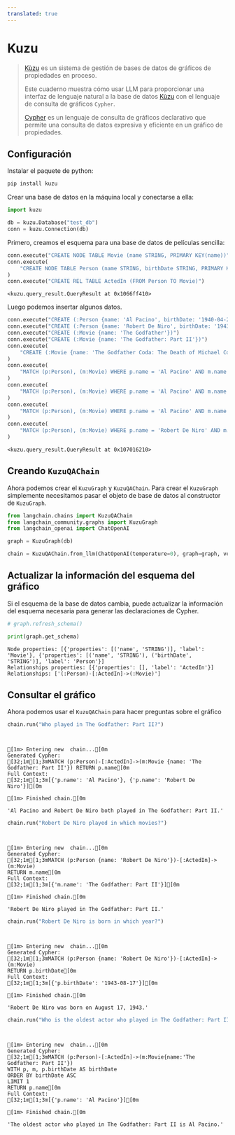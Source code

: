```yaml
---
translated: true
---
```


# Kuzu

>[Kùzu](https://kuzudb.com) es un sistema de gestión de bases de datos de gráficos de propiedades en proceso.
>
>Este cuaderno muestra cómo usar LLM para proporcionar una interfaz de lenguaje natural a la base de datos [Kùzu](https://kuzudb.com) con el lenguaje de consulta de gráficos `Cypher`.
>
>[Cypher](https://en.wikipedia.org/wiki/Cypher_(query_language)) es un lenguaje de consulta de gráficos declarativo que permite una consulta de datos expresiva y eficiente en un gráfico de propiedades.

## Configuración

Instalar el paquete de python:

```bash
pip install kuzu
```

Crear una base de datos en la máquina local y conectarse a ella:

```python
import kuzu

db = kuzu.Database("test_db")
conn = kuzu.Connection(db)
```

Primero, creamos el esquema para una base de datos de películas sencilla:

```python
conn.execute("CREATE NODE TABLE Movie (name STRING, PRIMARY KEY(name))")
conn.execute(
    "CREATE NODE TABLE Person (name STRING, birthDate STRING, PRIMARY KEY(name))"
)
conn.execute("CREATE REL TABLE ActedIn (FROM Person TO Movie)")
```

```output
<kuzu.query_result.QueryResult at 0x1066ff410>
```

Luego podemos insertar algunos datos.

```python
conn.execute("CREATE (:Person {name: 'Al Pacino', birthDate: '1940-04-25'})")
conn.execute("CREATE (:Person {name: 'Robert De Niro', birthDate: '1943-08-17'})")
conn.execute("CREATE (:Movie {name: 'The Godfather'})")
conn.execute("CREATE (:Movie {name: 'The Godfather: Part II'})")
conn.execute(
    "CREATE (:Movie {name: 'The Godfather Coda: The Death of Michael Corleone'})"
)
conn.execute(
    "MATCH (p:Person), (m:Movie) WHERE p.name = 'Al Pacino' AND m.name = 'The Godfather' CREATE (p)-[:ActedIn]->(m)"
)
conn.execute(
    "MATCH (p:Person), (m:Movie) WHERE p.name = 'Al Pacino' AND m.name = 'The Godfather: Part II' CREATE (p)-[:ActedIn]->(m)"
)
conn.execute(
    "MATCH (p:Person), (m:Movie) WHERE p.name = 'Al Pacino' AND m.name = 'The Godfather Coda: The Death of Michael Corleone' CREATE (p)-[:ActedIn]->(m)"
)
conn.execute(
    "MATCH (p:Person), (m:Movie) WHERE p.name = 'Robert De Niro' AND m.name = 'The Godfather: Part II' CREATE (p)-[:ActedIn]->(m)"
)
```

```output
<kuzu.query_result.QueryResult at 0x107016210>
```

## Creando `KuzuQAChain`

Ahora podemos crear el `KuzuGraph` y `KuzuQAChain`. Para crear el `KuzuGraph` simplemente necesitamos pasar el objeto de base de datos al constructor de `KuzuGraph`.

```python
from langchain.chains import KuzuQAChain
from langchain_community.graphs import KuzuGraph
from langchain_openai import ChatOpenAI
```

```python
graph = KuzuGraph(db)
```

```python
chain = KuzuQAChain.from_llm(ChatOpenAI(temperature=0), graph=graph, verbose=True)
```

## Actualizar la información del esquema del gráfico

Si el esquema de la base de datos cambia, puede actualizar la información del esquema necesaria para generar las declaraciones de Cypher.

```python
# graph.refresh_schema()
```

```python
print(graph.get_schema)
```

```output
Node properties: [{'properties': [('name', 'STRING')], 'label': 'Movie'}, {'properties': [('name', 'STRING'), ('birthDate', 'STRING')], 'label': 'Person'}]
Relationships properties: [{'properties': [], 'label': 'ActedIn'}]
Relationships: ['(:Person)-[:ActedIn]->(:Movie)']
```

## Consultar el gráfico

Ahora podemos usar el `KuzuQAChain` para hacer preguntas sobre el gráfico

```python
chain.run("Who played in The Godfather: Part II?")
```

```output


[1m> Entering new  chain...[0m
Generated Cypher:
[32;1m[1;3mMATCH (p:Person)-[:ActedIn]->(m:Movie {name: 'The Godfather: Part II'}) RETURN p.name[0m
Full Context:
[32;1m[1;3m[{'p.name': 'Al Pacino'}, {'p.name': 'Robert De Niro'}][0m

[1m> Finished chain.[0m
```

```output
'Al Pacino and Robert De Niro both played in The Godfather: Part II.'
```

```python
chain.run("Robert De Niro played in which movies?")
```

```output


[1m> Entering new  chain...[0m
Generated Cypher:
[32;1m[1;3mMATCH (p:Person {name: 'Robert De Niro'})-[:ActedIn]->(m:Movie)
RETURN m.name[0m
Full Context:
[32;1m[1;3m[{'m.name': 'The Godfather: Part II'}][0m

[1m> Finished chain.[0m
```

```output
'Robert De Niro played in The Godfather: Part II.'
```

```python
chain.run("Robert De Niro is born in which year?")
```

```output


[1m> Entering new  chain...[0m
Generated Cypher:
[32;1m[1;3mMATCH (p:Person {name: 'Robert De Niro'})-[:ActedIn]->(m:Movie)
RETURN p.birthDate[0m
Full Context:
[32;1m[1;3m[{'p.birthDate': '1943-08-17'}][0m

[1m> Finished chain.[0m
```

```output
'Robert De Niro was born on August 17, 1943.'
```

```python
chain.run("Who is the oldest actor who played in The Godfather: Part II?")
```

```output


[1m> Entering new  chain...[0m
Generated Cypher:
[32;1m[1;3mMATCH (p:Person)-[:ActedIn]->(m:Movie{name:'The Godfather: Part II'})
WITH p, m, p.birthDate AS birthDate
ORDER BY birthDate ASC
LIMIT 1
RETURN p.name[0m
Full Context:
[32;1m[1;3m[{'p.name': 'Al Pacino'}][0m

[1m> Finished chain.[0m
```

```output
'The oldest actor who played in The Godfather: Part II is Al Pacino.'
```
